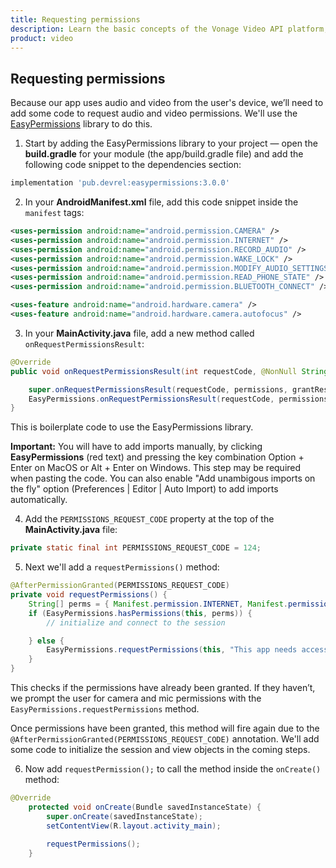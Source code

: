 ```yaml
---
title: Requesting permissions
description: Learn the basic concepts of the Vonage Video API platform, including how users can communicate through video, voice, and messaging. Explore a basic Vonage Video API flow.
product: video
--- 
```


## Requesting permissions

Because our app uses audio and video from the user's device, we’ll need to add some code to request audio and video permissions. We'll use the [EasyPermissions](https://github.com/googlesamples/easypermissions) library to do this.

1. Start by adding the EasyPermissions library to your project — open the **build.gradle** for your module (the app/build.gradle file) and add the following code snippet to the dependencies section:

```groovy
implementation 'pub.devrel:easypermissions:3.0.0'
```

2. In your **AndroidManifest.xml** file, add this code snippet inside the `manifest` tags:

```xml
<uses-permission android:name="android.permission.CAMERA" />
<uses-permission android:name="android.permission.INTERNET" />
<uses-permission android:name="android.permission.RECORD_AUDIO" />
<uses-permission android:name="android.permission.WAKE_LOCK" />
<uses-permission android:name="android.permission.MODIFY_AUDIO_SETTINGS" />
<uses-permission android:name="android.permission.READ_PHONE_STATE" />
<uses-permission android:name="android.permission.BLUETOOTH_CONNECT" />

<uses-feature android:name="android.hardware.camera" />
<uses-feature android:name="android.hardware.camera.autofocus" />
```

3. In your **MainActivity.java** file, add a new method called `onRequestPermissionsResult`:

```java
@Override
public void onRequestPermissionsResult(int requestCode, @NonNull String[] permissions, @NonNull int[] grantResults) {

    super.onRequestPermissionsResult(requestCode, permissions, grantResults);
    EasyPermissions.onRequestPermissionsResult(requestCode, permissions, grantResults, this);
}
```

This is boilerplate code to use the EasyPermissions library.

**Important:** You will have to add imports manually, by clicking **EasyPermissions** (red text) and pressing the key combination Option + Enter on MacOS or Alt + Enter on Windows. This step may be required when pasting the code. You can also enable "Add unambigous imports on the fly" option (Preferences | Editor | Auto Import) to add imports automatically.

4.  Add the `PERMISSIONS_REQUEST_CODE` property at the top of the **MainActivity.java** file:

```java
private static final int PERMISSIONS_REQUEST_CODE = 124;
```

5.  Next we'll add a `requestPermissions()` method:

```java
@AfterPermissionGranted(PERMISSIONS_REQUEST_CODE)
private void requestPermissions() {
    String[] perms = { Manifest.permission.INTERNET, Manifest.permission.CAMERA, Manifest.permission.RECORD_AUDIO };
    if (EasyPermissions.hasPermissions(this, perms)) {
        // initialize and connect to the session

    } else {
        EasyPermissions.requestPermissions(this, "This app needs access to your camera and mic to make video calls", PERMISSIONS_REQUEST_CODE, perms);
    }
}
```

This checks if the permissions have already been granted. If they haven’t, we prompt the user for camera and mic permissions with the `EasyPermissions.requestPermissions` method.

Once permissions have been granted, this method will fire again due to the `@AfterPermissionGranted(PERMISSIONS_REQUEST_CODE)` annotation. We'll add some code to initialize the session and view objects in the coming steps.

6. Now add `requestPermission();` to call the method inside the `onCreate()` method:

```java
@Override
    protected void onCreate(Bundle savedInstanceState) {
        super.onCreate(savedInstanceState);
        setContentView(R.layout.activity_main);
    
        requestPermissions();
    }
```
